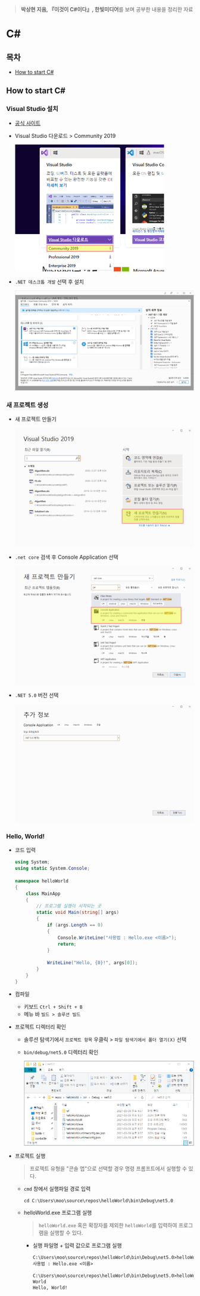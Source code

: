 

> **박상현 지음, 『이것이 C#이다』, 한빛미디어**를 보며 공부한 내용을 정리한 자료

# C#

## 목차

* [How to start C#](#how-to-start-c)

## How to start C#

### Visual Studio 설치

* [공식 사이트](https://visualstudio.microsoft.com/ko/)

* Visual Studio 다운로드 > Community 2019

  <img src="./images/vs-community.png" width="400px">

* `.NET 데스크톱 개발` 선택 후 설치

  ![.NET](./images/vs_install.PNG)

### 새 프로젝트 생성

* 새 프로젝트 만들기

  ![start new project](./images/start_new_project.png)

* `.net core` 검색 후 Console Application 선택

  ![Console Application](./images/start_new_project_1.png)

* `.NET 5.0` 버전 선택

  ![Console Application](./images/start_new_project_2.png)

### Hello, World!

* 코드 입력

  ```c#
  using System;
  using static System.Console;
  
  namespace helloWorld
  {
      class MainApp
      {
          // 프로그램 실행이 시작되는 곳
          static void Main(string[] args)
          {
              if (args.Length == 0)
              {
                  Console.WriteLine("사용법 : Hello.exe <이름>");
                  return;
              }
  
              WriteLine("Hello, {0}!", args[0]);
          }
      }
  }
  ```

* 컴파일

  * 키보드 `Ctrl + Shift + B`
  * 메뉴 바 `빌드 > 솔루션 빌드`

* 프로젝트 디렉터리 확인

  * 솔루션 탐색기에서 `프로젝트 항목` 우클릭 > `파일 탐색기에서 폴더 열기(X)` 선택

  * `bin/debug/net5.0` 디렉터리 확인

    ![directory](./images/directory.png)

* 프로젝트 실행

  >  프로젝트 유형을 "콘솔 앱"으로 선택할 경우 명령 프롬프트에서 실행할 수 있다.

  * `cmd` 창에서 실행파일 경로 입력

    ```
    cd C:\Users\moo\source\repos\helloWorld\bin\Debug\net5.0
    ```

  * helloWorld.exe 프로그램 실행

    > `helloWorld.exe` 혹은 확장자를 제외한 `helloWorld`를 입력하여 프로그램을 실행할 수 있다.

    * 실행 파일명 + 입력 값으로 프로그램 실행

      ```
      C:\Users\moo\source\repos\helloWorld\bin\Debug\net5.0>helloWorld
      사용법 : Hello.exe <이름>
      
      C:\Users\moo\source\repos\helloWorld\bin\Debug\net5.0>helloWorld World
      Hello, World!
      ```

      